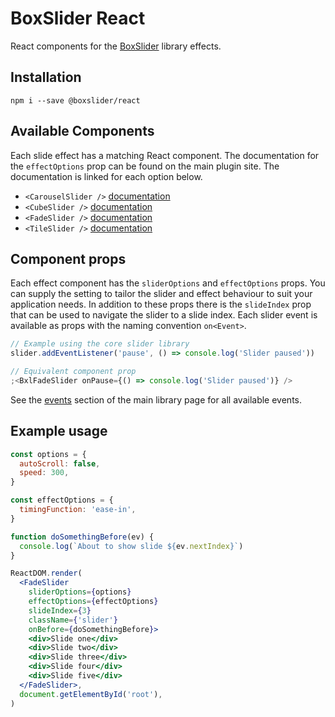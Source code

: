 # BoxSlider React

React components for the [BoxSlider](https://github.com/p-m-p/slider) library effects.

## Installation

`npm i --save @boxslider/react`

## Available Components

Each slide effect has a matching React component. The documentation for the `effectOptions` prop can be found on the
main plugin site. The documentation is linked for each option below.

- `<CarouselSlider />` [documentation](https://github.com/p-m-p/slider#carouselslider)
- `<CubeSlider />` [documentation](https://github.com/p-m-p/slider#cubeslider)
- `<FadeSlider />` [documentation](https://github.com/p-m-p/slider#fadeslider)
- `<TileSlider />` [documentation](https://github.com/p-m-p/slider#tileslider)

## Component props

Each effect component has the `sliderOptions` and `effectOptions` props. You can supply the setting
to tailor the slider and effect behaviour to suit your application needs. In addition to these props
there is the `slideIndex` prop that can be used to navigate the slider to a slide index. Each slider
event is available as props with the naming convention `on<Event>`.

```jsx
// Example using the core slider library
slider.addEventListener('pause', () => console.log('Slider paused'))

// Equivalent component prop
;<BxlFadeSlider onPause={() => console.log('Slider paused')} />
```

See the [events](https://github.com/p-m-p/slider#events) section of the main library page for all available events.

## Example usage

```jsx
const options = {
  autoScroll: false,
  speed: 300,
}

const effectOptions = {
  timingFunction: 'ease-in',
}

function doSomethingBefore(ev) {
  console.log(`About to show slide ${ev.nextIndex}`)
}

ReactDOM.render(
  <FadeSlider
    sliderOptions={options}
    effectOptions={effectOptions}
    slideIndex={3}
    className={'slider'}
    onBefore={doSomethingBefore}>
    <div>Slide one</div>
    <div>Slide two</div>
    <div>Slide three</div>
    <div>Slide four</div>
    <div>Slide five</div>
  </FadeSlider>,
  document.getElementById('root'),
)
```
